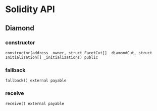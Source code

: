 # Solidity API

## Diamond

### constructor

```solidity
constructor(address _owner, struct FacetCut[] _diamondCut, struct Initialization[] _initializations) public
```

### fallback

```solidity
fallback() external payable
```

### receive

```solidity
receive() external payable
```


